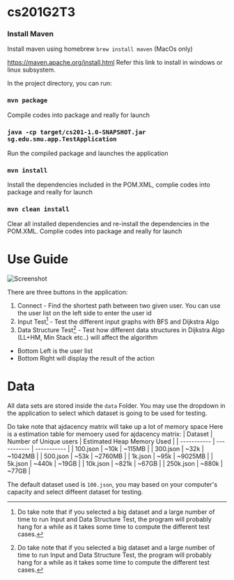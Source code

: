 # cs201G2T3

### Install Maven

Install maven using homebrew `brew install maven` (MacOs only)

https://maven.apache.org/install.html Refer this link to install in windows or linux subsystem.

In the project directory, you can run:

### `mvn package`

Compile codes into package and really for launch

### `java -cp target/cs201-1.0-SNAPSHOT.jar sg.edu.smu.app.TestApplication`

Run the compiled package and launches the application

### `mvn install` 

Install the dependencies included in the POM.XML, complie codes into package and really for launch

### `mvn clean install`

Clear all installed dependencies and re-install the dependencies in the POM.XML. Complie codes into package and really for launch

# Use Guide
![Screenshot](https://user-images.githubusercontent.com/32857830/139798346-1c81e102-1297-422b-94e2-5ccd453ed8d2.png)

There are three buttons in the application:

1. Connect - Find the shortest path between two given user. You can use the user list on the left side to enter the user id
2. Input Test[^1] - Test the different input graphs with BFS and Dijkstra Algo
3. Data Structure Test[^1] - Test how different data structures in Dijkstra Algo (LL+HM, Min Stack etc..) will affect the algorithm 

- Bottom Left is the user list
- Bottom Right will display the result of the action

[^1]:Do take note that if you selected a big dataset and a large number of time to run Input and Data Structure Test, the program will probably hang for a while as it takes some time to compute the different test cases.

# Data
All data sets are stored inside the `data` Folder. You may use the dropdown in the application to select which dataset is going to be used for testing.

Do take note that ajdacency matrix will take up a lot of memory space
Here is a estimation table for memoery used for ajdacency matrix:
| Dataset | Number of Unique users | Estimated Heap Memory Used |
| ----------- | ----------- | ----------- |
| 100.json | ~10k | ~115MB |
| 300.json | ~32k | ~1042MB |
| 500.json | ~53k | ~2760MB |
| 1k.json | ~95k | ~9025MB |
| 5k.json | ~440k | ~19GB |
| 10k.json | ~821k | ~67GB |
| 250k.json | ~880k | ~77GB |

The default dataset used is `100.json`, you may based on your computer's capacity and select diffeent dataset for testing.

